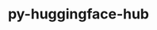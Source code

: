 ---
title: "py-huggingface-hub"
layout: cache
categories: [package, develop]
meta: {"versions": ["0.10.1", "0.14.1"], "compilers": ["apple-clang@=14.0.0", "apple-clang@=14.0.3", "gcc@=11.3.0", "gcc@=7.3.1"], "oss": ["amzn2", "ubuntu22.04", "ventura"], "platforms": ["darwin", "linux"], "targets": ["aarch64", "ivybridge", "x86_64_v3"], "stacks": ["ml-darwin-aarch64-mps", "ml-linux-x86_64-cpu", "ml-linux-x86_64-cuda", "ml-linux-x86_64-rocm", "root"], "num_specs": 37, "num_specs_by_stack": {"root": 37, "ml-darwin-aarch64-mps": 17, "ml-linux-x86_64-cpu": 15, "ml-linux-x86_64-rocm": 8, "ml-linux-x86_64-cuda": 15}}
spec_details: [{"hash": "kvlsclcgbhqjiain7kejzzjhonzq63s2", "compiler": "apple-clang@=14.0.0", "versions": ["0.14.1"], "os": "ventura", "platform": "darwin", "target": "aarch64", "variants": ["build_system=python_pip", "~cli"], "stacks": ["root", "ml-darwin-aarch64-mps"], "size": "-", "tarball": "https://binaries.spack.io/develop/build_cache/darwin-ventura-aarch64/apple-clang-14.0.0/py-huggingface-hub-0.14.1/darwin-ventura-aarch64-apple-clang-14.0.0-py-huggingface-hub-0.14.1-kvlsclcgbhqjiain7kejzzjhonzq63s2.spack"}, {"hash": "xxy6y5svequd57an73iu3iu27zjrfman", "compiler": "apple-clang@=14.0.0", "versions": ["0.14.1"], "os": "ventura", "platform": "darwin", "target": "aarch64", "variants": ["build_system=python_pip", "~cli"], "stacks": ["root", "ml-darwin-aarch64-mps"], "size": "-", "tarball": "https://binaries.spack.io/develop/build_cache/darwin-ventura-aarch64/apple-clang-14.0.0/py-huggingface-hub-0.14.1/darwin-ventura-aarch64-apple-clang-14.0.0-py-huggingface-hub-0.14.1-xxy6y5svequd57an73iu3iu27zjrfman.spack"}, {"hash": "63xrc22c6yybk42csx6d2qjpvrncuyfb", "compiler": "apple-clang@=14.0.0", "versions": ["0.14.1"], "os": "ventura", "platform": "darwin", "target": "aarch64", "variants": ["build_system=python_pip", "~cli"], "stacks": ["root", "ml-darwin-aarch64-mps"], "size": "-", "tarball": "https://binaries.spack.io/develop/build_cache/darwin-ventura-aarch64/apple-clang-14.0.0/py-huggingface-hub-0.14.1/darwin-ventura-aarch64-apple-clang-14.0.0-py-huggingface-hub-0.14.1-63xrc22c6yybk42csx6d2qjpvrncuyfb.spack"}, {"hash": "6gnjhnbofhqkbzmmhjjwpbfodle3i3jb", "compiler": "apple-clang@=14.0.0", "versions": ["0.14.1"], "os": "ventura", "platform": "darwin", "target": "aarch64", "variants": ["build_system=python_pip", "~cli"], "stacks": ["root", "ml-darwin-aarch64-mps"], "size": "-", "tarball": "https://binaries.spack.io/develop/build_cache/darwin-ventura-aarch64/apple-clang-14.0.0/py-huggingface-hub-0.14.1/darwin-ventura-aarch64-apple-clang-14.0.0-py-huggingface-hub-0.14.1-6gnjhnbofhqkbzmmhjjwpbfodle3i3jb.spack"}, {"hash": "otvs4dh35mvwunla4ttecxb4qskmgowe", "compiler": "apple-clang@=14.0.0", "versions": ["0.14.1"], "os": "ventura", "platform": "darwin", "target": "aarch64", "variants": ["build_system=python_pip", "~cli"], "stacks": ["root", "ml-darwin-aarch64-mps"], "size": "-", "tarball": "https://binaries.spack.io/develop/build_cache/darwin-ventura-aarch64/apple-clang-14.0.0/py-huggingface-hub-0.14.1/darwin-ventura-aarch64-apple-clang-14.0.0-py-huggingface-hub-0.14.1-otvs4dh35mvwunla4ttecxb4qskmgowe.spack"}, {"hash": "wmrjhsb5guj4x7ax44itk6unhf6znrfo", "compiler": "apple-clang@=14.0.0", "versions": ["0.14.1"], "os": "ventura", "platform": "darwin", "target": "aarch64", "variants": ["build_system=python_pip", "~cli"], "stacks": ["root", "ml-darwin-aarch64-mps"], "size": "-", "tarball": "https://binaries.spack.io/develop/build_cache/darwin-ventura-aarch64/apple-clang-14.0.0/py-huggingface-hub-0.14.1/darwin-ventura-aarch64-apple-clang-14.0.0-py-huggingface-hub-0.14.1-wmrjhsb5guj4x7ax44itk6unhf6znrfo.spack"}, {"hash": "nv3xf7l7giy6gnvnjqxsws5syqnoutrx", "compiler": "apple-clang@=14.0.0", "versions": ["0.14.1"], "os": "ventura", "platform": "darwin", "target": "aarch64", "variants": ["build_system=python_pip", "~cli"], "stacks": ["root", "ml-darwin-aarch64-mps"], "size": "-", "tarball": "https://binaries.spack.io/develop/build_cache/darwin-ventura-aarch64/apple-clang-14.0.0/py-huggingface-hub-0.14.1/darwin-ventura-aarch64-apple-clang-14.0.0-py-huggingface-hub-0.14.1-nv3xf7l7giy6gnvnjqxsws5syqnoutrx.spack"}, {"hash": "f3to44gherpp256ubq3rghmfnhwsairn", "compiler": "apple-clang@=14.0.0", "versions": ["0.14.1"], "os": "ventura", "platform": "darwin", "target": "aarch64", "variants": ["build_system=python_pip", "~cli"], "stacks": ["root", "ml-darwin-aarch64-mps"], "size": "-", "tarball": "https://binaries.spack.io/develop/build_cache/darwin-ventura-aarch64/apple-clang-14.0.0/py-huggingface-hub-0.14.1/darwin-ventura-aarch64-apple-clang-14.0.0-py-huggingface-hub-0.14.1-f3to44gherpp256ubq3rghmfnhwsairn.spack"}, {"hash": "vmsddz4hrplpnnssjutg5xqke342fp6x", "compiler": "apple-clang@=14.0.3", "versions": ["0.14.1"], "os": "ventura", "platform": "darwin", "target": "aarch64", "variants": ["build_system=python_pip", "~cli"], "stacks": ["root", "ml-darwin-aarch64-mps"], "size": "-", "tarball": "https://binaries.spack.io/develop/build_cache/darwin-ventura-aarch64/apple-clang-14.0.3/py-huggingface-hub-0.14.1/darwin-ventura-aarch64-apple-clang-14.0.3-py-huggingface-hub-0.14.1-vmsddz4hrplpnnssjutg5xqke342fp6x.spack"}, {"hash": "nx5chdjat3zamvw25ud2cgdnxrlrg4bg", "compiler": "apple-clang@=14.0.3", "versions": ["0.14.1"], "os": "ventura", "platform": "darwin", "target": "aarch64", "variants": ["build_system=python_pip", "~cli"], "stacks": ["root", "ml-darwin-aarch64-mps"], "size": "-", "tarball": "https://binaries.spack.io/develop/build_cache/darwin-ventura-aarch64/apple-clang-14.0.3/py-huggingface-hub-0.14.1/darwin-ventura-aarch64-apple-clang-14.0.3-py-huggingface-hub-0.14.1-nx5chdjat3zamvw25ud2cgdnxrlrg4bg.spack"}, {"hash": "7gbjii7h3kkf4j26jfxjvxak7rkxryrb", "compiler": "apple-clang@=14.0.3", "versions": ["0.14.1"], "os": "ventura", "platform": "darwin", "target": "aarch64", "variants": ["build_system=python_pip", "~cli"], "stacks": ["root", "ml-darwin-aarch64-mps"], "size": "-", "tarball": "https://binaries.spack.io/develop/build_cache/darwin-ventura-aarch64/apple-clang-14.0.3/py-huggingface-hub-0.14.1/darwin-ventura-aarch64-apple-clang-14.0.3-py-huggingface-hub-0.14.1-7gbjii7h3kkf4j26jfxjvxak7rkxryrb.spack"}, {"hash": "hiwh4yps3dc2ep3oklo6wzm7cdtue7gz", "compiler": "apple-clang@=14.0.3", "versions": ["0.14.1"], "os": "ventura", "platform": "darwin", "target": "aarch64", "variants": ["build_system=python_pip", "~cli"], "stacks": ["root", "ml-darwin-aarch64-mps"], "size": "-", "tarball": "https://binaries.spack.io/develop/build_cache/darwin-ventura-aarch64/apple-clang-14.0.3/py-huggingface-hub-0.14.1/darwin-ventura-aarch64-apple-clang-14.0.3-py-huggingface-hub-0.14.1-hiwh4yps3dc2ep3oklo6wzm7cdtue7gz.spack"}, {"hash": "6exmxhn77tsktbxm4yuavxijdkn3tvv5", "compiler": "apple-clang@=14.0.3", "versions": ["0.14.1"], "os": "ventura", "platform": "darwin", "target": "aarch64", "variants": ["build_system=python_pip", "~cli"], "stacks": ["root", "ml-darwin-aarch64-mps"], "size": "-", "tarball": "https://binaries.spack.io/develop/build_cache/darwin-ventura-aarch64/apple-clang-14.0.3/py-huggingface-hub-0.14.1/darwin-ventura-aarch64-apple-clang-14.0.3-py-huggingface-hub-0.14.1-6exmxhn77tsktbxm4yuavxijdkn3tvv5.spack"}, {"hash": "prqztxt54p3zhnzudjd6anvimc34avzc", "compiler": "apple-clang@=14.0.3", "versions": ["0.14.1"], "os": "ventura", "platform": "darwin", "target": "aarch64", "variants": ["build_system=python_pip", "~cli"], "stacks": ["root", "ml-darwin-aarch64-mps"], "size": "-", "tarball": "https://binaries.spack.io/develop/build_cache/darwin-ventura-aarch64/apple-clang-14.0.3/py-huggingface-hub-0.14.1/darwin-ventura-aarch64-apple-clang-14.0.3-py-huggingface-hub-0.14.1-prqztxt54p3zhnzudjd6anvimc34avzc.spack"}, {"hash": "rnvumjev4wffz7cwfdgrykejtrcv7hy5", "compiler": "apple-clang@=14.0.3", "versions": ["0.14.1"], "os": "ventura", "platform": "darwin", "target": "aarch64", "variants": ["build_system=python_pip", "~cli"], "stacks": ["root", "ml-darwin-aarch64-mps"], "size": "-", "tarball": "https://binaries.spack.io/develop/build_cache/darwin-ventura-aarch64/apple-clang-14.0.3/py-huggingface-hub-0.14.1/darwin-ventura-aarch64-apple-clang-14.0.3-py-huggingface-hub-0.14.1-rnvumjev4wffz7cwfdgrykejtrcv7hy5.spack"}, {"hash": "c6detslwskmkuzgabjnm4pf3vajqvyum", "compiler": "apple-clang@=14.0.3", "versions": ["0.14.1"], "os": "ventura", "platform": "darwin", "target": "aarch64", "variants": ["build_system=python_pip", "~cli"], "stacks": ["root", "ml-darwin-aarch64-mps"], "size": "-", "tarball": "https://binaries.spack.io/develop/build_cache/darwin-ventura-aarch64/apple-clang-14.0.3/py-huggingface-hub-0.14.1/darwin-ventura-aarch64-apple-clang-14.0.3-py-huggingface-hub-0.14.1-c6detslwskmkuzgabjnm4pf3vajqvyum.spack"}, {"hash": "rcepo6ougz6wspiu2haf47wkehlsqfxk", "compiler": "apple-clang@=14.0.3", "versions": ["0.14.1"], "os": "ventura", "platform": "darwin", "target": "aarch64", "variants": ["build_system=python_pip", "~cli"], "stacks": ["root", "ml-darwin-aarch64-mps"], "size": "-", "tarball": "https://binaries.spack.io/develop/build_cache/darwin-ventura-aarch64/apple-clang-14.0.3/py-huggingface-hub-0.14.1/darwin-ventura-aarch64-apple-clang-14.0.3-py-huggingface-hub-0.14.1-rcepo6ougz6wspiu2haf47wkehlsqfxk.spack"}, {"hash": "n5z7thtqndhehexd323aljzffd2p35tx", "compiler": "gcc@=7.3.1", "versions": ["0.10.1"], "os": "amzn2", "platform": "linux", "target": "ivybridge", "variants": ["build_system=python_pip"], "stacks": ["root"], "size": "-", "tarball": "https://binaries.spack.io/develop/build_cache/linux-amzn2-ivybridge/gcc-7.3.1/py-huggingface-hub-0.10.1/linux-amzn2-ivybridge-gcc-7.3.1-py-huggingface-hub-0.10.1-n5z7thtqndhehexd323aljzffd2p35tx.spack"}, {"hash": "c65aajc4eua7lnjvrypht3albmwvgnt3", "compiler": "gcc@=7.3.1", "versions": ["0.10.1"], "os": "amzn2", "platform": "linux", "target": "ivybridge", "variants": ["build_system=python_pip"], "stacks": ["root"], "size": "-", "tarball": "https://binaries.spack.io/develop/build_cache/linux-amzn2-ivybridge/gcc-7.3.1/py-huggingface-hub-0.10.1/linux-amzn2-ivybridge-gcc-7.3.1-py-huggingface-hub-0.10.1-c65aajc4eua7lnjvrypht3albmwvgnt3.spack"}, {"hash": "362nwml5dofnum6ybntwcjlwadvaolvh", "compiler": "gcc@=7.3.1", "versions": ["0.10.1"], "os": "amzn2", "platform": "linux", "target": "x86_64_v3", "variants": ["build_system=python_pip"], "stacks": ["root"], "size": "-", "tarball": "https://binaries.spack.io/develop/build_cache/linux-amzn2-x86_64_v3/gcc-7.3.1/py-huggingface-hub-0.10.1/linux-amzn2-x86_64_v3-gcc-7.3.1-py-huggingface-hub-0.10.1-362nwml5dofnum6ybntwcjlwadvaolvh.spack"}, {"hash": "enhnrvlttym5yztyossekxjk65txvvkf", "compiler": "gcc@=7.3.1", "versions": ["0.10.1"], "os": "amzn2", "platform": "linux", "target": "x86_64_v3", "variants": ["build_system=python_pip"], "stacks": ["root"], "size": "-", "tarball": "https://binaries.spack.io/develop/build_cache/linux-amzn2-x86_64_v3/gcc-7.3.1/py-huggingface-hub-0.10.1/linux-amzn2-x86_64_v3-gcc-7.3.1-py-huggingface-hub-0.10.1-enhnrvlttym5yztyossekxjk65txvvkf.spack"}, {"hash": "s4y77soix2mpghqszkzgebqngk264w7l", "compiler": "gcc@=7.3.1", "versions": ["0.10.1"], "os": "amzn2", "platform": "linux", "target": "x86_64_v3", "variants": ["build_system=python_pip"], "stacks": ["root"], "size": "-", "tarball": "https://binaries.spack.io/develop/build_cache/linux-amzn2-x86_64_v3/gcc-7.3.1/py-huggingface-hub-0.10.1/linux-amzn2-x86_64_v3-gcc-7.3.1-py-huggingface-hub-0.10.1-s4y77soix2mpghqszkzgebqngk264w7l.spack"}, {"hash": "l3f6t66rpxjirq4vnwo5q6ojek6v6u7o", "compiler": "gcc@=11.3.0", "versions": ["0.10.1"], "os": "ubuntu22.04", "platform": "linux", "target": "x86_64_v3", "variants": ["build_system=python_pip"], "stacks": ["ml-linux-x86_64-cpu", "root", "ml-linux-x86_64-rocm", "ml-linux-x86_64-cuda"], "size": "-", "tarball": "https://binaries.spack.io/develop/build_cache/linux-ubuntu22.04-x86_64_v3/gcc-11.3.0/py-huggingface-hub-0.10.1/linux-ubuntu22.04-x86_64_v3-gcc-11.3.0-py-huggingface-hub-0.10.1-l3f6t66rpxjirq4vnwo5q6ojek6v6u7o.spack"}, {"hash": "37nyt7anp3766ojmozqcmkgpdnvetfeo", "compiler": "gcc@=11.3.0", "versions": ["0.14.1"], "os": "ubuntu22.04", "platform": "linux", "target": "x86_64_v3", "variants": ["build_system=python_pip", "~cli"], "stacks": ["ml-linux-x86_64-cpu", "root", "ml-linux-x86_64-rocm", "ml-linux-x86_64-cuda"], "size": "-", "tarball": "https://binaries.spack.io/develop/build_cache/linux-ubuntu22.04-x86_64_v3/gcc-11.3.0/py-huggingface-hub-0.14.1/linux-ubuntu22.04-x86_64_v3-gcc-11.3.0-py-huggingface-hub-0.14.1-37nyt7anp3766ojmozqcmkgpdnvetfeo.spack"}, {"hash": "q55ofbmukbojlnb6olcwwv2qzy242m5a", "compiler": "gcc@=11.3.0", "versions": ["0.10.1"], "os": "ubuntu22.04", "platform": "linux", "target": "x86_64_v3", "variants": ["build_system=python_pip"], "stacks": ["ml-linux-x86_64-cpu", "root", "ml-linux-x86_64-rocm", "ml-linux-x86_64-cuda"], "size": "-", "tarball": "https://binaries.spack.io/develop/build_cache/linux-ubuntu22.04-x86_64_v3/gcc-11.3.0/py-huggingface-hub-0.10.1/linux-ubuntu22.04-x86_64_v3-gcc-11.3.0-py-huggingface-hub-0.10.1-q55ofbmukbojlnb6olcwwv2qzy242m5a.spack"}, {"hash": "ej6uhys7p5mnmqkjh3hppsqy3dgn7sft", "compiler": "gcc@=11.3.0", "versions": ["0.10.1"], "os": "ubuntu22.04", "platform": "linux", "target": "x86_64_v3", "variants": ["build_system=python_pip"], "stacks": ["ml-linux-x86_64-cpu", "root", "ml-linux-x86_64-rocm", "ml-linux-x86_64-cuda"], "size": "-", "tarball": "https://binaries.spack.io/develop/build_cache/linux-ubuntu22.04-x86_64_v3/gcc-11.3.0/py-huggingface-hub-0.10.1/linux-ubuntu22.04-x86_64_v3-gcc-11.3.0-py-huggingface-hub-0.10.1-ej6uhys7p5mnmqkjh3hppsqy3dgn7sft.spack"}, {"hash": "2v4imwjqtw4efuo4fqt4lidssfy6qekn", "compiler": "gcc@=11.3.0", "versions": ["0.14.1"], "os": "ubuntu22.04", "platform": "linux", "target": "x86_64_v3", "variants": ["build_system=python_pip", "~cli"], "stacks": ["ml-linux-x86_64-cpu", "root", "ml-linux-x86_64-rocm", "ml-linux-x86_64-cuda"], "size": "-", "tarball": "https://binaries.spack.io/develop/build_cache/linux-ubuntu22.04-x86_64_v3/gcc-11.3.0/py-huggingface-hub-0.14.1/linux-ubuntu22.04-x86_64_v3-gcc-11.3.0-py-huggingface-hub-0.14.1-2v4imwjqtw4efuo4fqt4lidssfy6qekn.spack"}, {"hash": "dajtugfpj3e6rekxo2wjght2nzqmqdad", "compiler": "gcc@=11.3.0", "versions": ["0.10.1"], "os": "ubuntu22.04", "platform": "linux", "target": "x86_64_v3", "variants": ["build_system=python_pip"], "stacks": ["ml-linux-x86_64-cpu", "root", "ml-linux-x86_64-rocm", "ml-linux-x86_64-cuda"], "size": "-", "tarball": "https://binaries.spack.io/develop/build_cache/linux-ubuntu22.04-x86_64_v3/gcc-11.3.0/py-huggingface-hub-0.10.1/linux-ubuntu22.04-x86_64_v3-gcc-11.3.0-py-huggingface-hub-0.10.1-dajtugfpj3e6rekxo2wjght2nzqmqdad.spack"}, {"hash": "jehomf3cxaackdljufiimlda4qnk3s4l", "compiler": "gcc@=11.3.0", "versions": ["0.14.1"], "os": "ubuntu22.04", "platform": "linux", "target": "x86_64_v3", "variants": ["build_system=python_pip", "~cli"], "stacks": ["ml-linux-x86_64-cpu", "root", "ml-linux-x86_64-cuda"], "size": "-", "tarball": "https://binaries.spack.io/develop/build_cache/linux-ubuntu22.04-x86_64_v3/gcc-11.3.0/py-huggingface-hub-0.14.1/linux-ubuntu22.04-x86_64_v3-gcc-11.3.0-py-huggingface-hub-0.14.1-jehomf3cxaackdljufiimlda4qnk3s4l.spack"}, {"hash": "hpvdnahkwzjnwvhjomcuj2htkd5uyq7a", "compiler": "gcc@=11.3.0", "versions": ["0.14.1"], "os": "ubuntu22.04", "platform": "linux", "target": "x86_64_v3", "variants": ["build_system=python_pip", "~cli"], "stacks": ["ml-linux-x86_64-cpu", "root", "ml-linux-x86_64-cuda"], "size": "-", "tarball": "https://binaries.spack.io/develop/build_cache/linux-ubuntu22.04-x86_64_v3/gcc-11.3.0/py-huggingface-hub-0.14.1/linux-ubuntu22.04-x86_64_v3-gcc-11.3.0-py-huggingface-hub-0.14.1-hpvdnahkwzjnwvhjomcuj2htkd5uyq7a.spack"}, {"hash": "dnimgbfomtu6myb7bewxhqpe37kqrc3a", "compiler": "gcc@=11.3.0", "versions": ["0.14.1"], "os": "ubuntu22.04", "platform": "linux", "target": "x86_64_v3", "variants": ["build_system=python_pip", "~cli"], "stacks": ["ml-linux-x86_64-cpu", "root", "ml-linux-x86_64-cuda"], "size": "-", "tarball": "https://binaries.spack.io/develop/build_cache/linux-ubuntu22.04-x86_64_v3/gcc-11.3.0/py-huggingface-hub-0.14.1/linux-ubuntu22.04-x86_64_v3-gcc-11.3.0-py-huggingface-hub-0.14.1-dnimgbfomtu6myb7bewxhqpe37kqrc3a.spack"}, {"hash": "nbhhxq64v2bxktgtpedn4izi7erxcgqh", "compiler": "gcc@=11.3.0", "versions": ["0.14.1"], "os": "ubuntu22.04", "platform": "linux", "target": "x86_64_v3", "variants": ["build_system=python_pip", "~cli"], "stacks": ["ml-linux-x86_64-cpu", "root", "ml-linux-x86_64-rocm", "ml-linux-x86_64-cuda"], "size": "-", "tarball": "https://binaries.spack.io/develop/build_cache/linux-ubuntu22.04-x86_64_v3/gcc-11.3.0/py-huggingface-hub-0.14.1/linux-ubuntu22.04-x86_64_v3-gcc-11.3.0-py-huggingface-hub-0.14.1-nbhhxq64v2bxktgtpedn4izi7erxcgqh.spack"}, {"hash": "uz6o473ibkjrs6ydctmkrnkc3id632o5", "compiler": "gcc@=11.3.0", "versions": ["0.14.1"], "os": "ubuntu22.04", "platform": "linux", "target": "x86_64_v3", "variants": ["build_system=python_pip", "~cli"], "stacks": ["ml-linux-x86_64-cpu", "root", "ml-linux-x86_64-cuda"], "size": "-", "tarball": "https://binaries.spack.io/develop/build_cache/linux-ubuntu22.04-x86_64_v3/gcc-11.3.0/py-huggingface-hub-0.14.1/linux-ubuntu22.04-x86_64_v3-gcc-11.3.0-py-huggingface-hub-0.14.1-uz6o473ibkjrs6ydctmkrnkc3id632o5.spack"}, {"hash": "zxig434ij6nsziugjpt24r6uk2houmt5", "compiler": "gcc@=11.3.0", "versions": ["0.14.1"], "os": "ubuntu22.04", "platform": "linux", "target": "x86_64_v3", "variants": ["build_system=python_pip", "~cli"], "stacks": ["ml-linux-x86_64-cpu", "root", "ml-linux-x86_64-cuda"], "size": "-", "tarball": "https://binaries.spack.io/develop/build_cache/linux-ubuntu22.04-x86_64_v3/gcc-11.3.0/py-huggingface-hub-0.14.1/linux-ubuntu22.04-x86_64_v3-gcc-11.3.0-py-huggingface-hub-0.14.1-zxig434ij6nsziugjpt24r6uk2houmt5.spack"}, {"hash": "ui7fvzwk3rf2rtyfgzqdx6dwjldbzq4g", "compiler": "gcc@=11.3.0", "versions": ["0.14.1"], "os": "ubuntu22.04", "platform": "linux", "target": "x86_64_v3", "variants": ["build_system=python_pip", "~cli"], "stacks": ["ml-linux-x86_64-cpu", "root", "ml-linux-x86_64-cuda"], "size": "-", "tarball": "https://binaries.spack.io/develop/build_cache/linux-ubuntu22.04-x86_64_v3/gcc-11.3.0/py-huggingface-hub-0.14.1/linux-ubuntu22.04-x86_64_v3-gcc-11.3.0-py-huggingface-hub-0.14.1-ui7fvzwk3rf2rtyfgzqdx6dwjldbzq4g.spack"}, {"hash": "tw6yke2pns6ljylww432ho2pbief3be5", "compiler": "gcc@=11.3.0", "versions": ["0.14.1"], "os": "ubuntu22.04", "platform": "linux", "target": "x86_64_v3", "variants": ["build_system=python_pip", "~cli"], "stacks": ["ml-linux-x86_64-cpu", "root", "ml-linux-x86_64-cuda"], "size": "-", "tarball": "https://binaries.spack.io/develop/build_cache/linux-ubuntu22.04-x86_64_v3/gcc-11.3.0/py-huggingface-hub-0.14.1/linux-ubuntu22.04-x86_64_v3-gcc-11.3.0-py-huggingface-hub-0.14.1-tw6yke2pns6ljylww432ho2pbief3be5.spack"}, {"hash": "zy6c2ovlal46hvoq3lw3jupco7hfitck", "compiler": "gcc@=11.3.0", "versions": ["0.14.1"], "os": "ubuntu22.04", "platform": "linux", "target": "x86_64_v3", "variants": ["build_system=python_pip", "~cli"], "stacks": ["ml-linux-x86_64-cpu", "root", "ml-linux-x86_64-rocm", "ml-linux-x86_64-cuda"], "size": "-", "tarball": "https://binaries.spack.io/develop/build_cache/linux-ubuntu22.04-x86_64_v3/gcc-11.3.0/py-huggingface-hub-0.14.1/linux-ubuntu22.04-x86_64_v3-gcc-11.3.0-py-huggingface-hub-0.14.1-zy6c2ovlal46hvoq3lw3jupco7hfitck.spack"}]
---